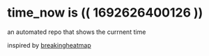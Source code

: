 # time_now is (( 1692626400126 ))

an automated repo that shows the currnent time

inspired by [breakingheatmap](https://github.com/breakingheatmap/breakingheatmap)